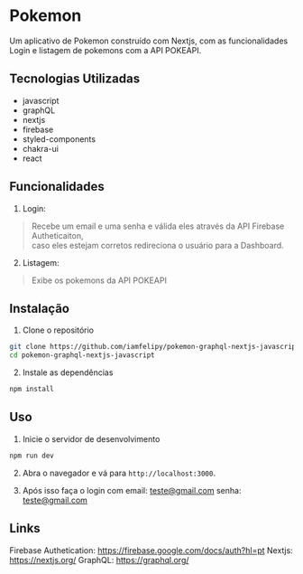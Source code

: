 # Pokemon

Um aplicativo de Pokemon construído com Nextjs, 
com as funcionalidades Login e listagem de pokemons com a API POKEAPI. 

## Tecnologias Utilizadas

- javascript
- graphQL
- nextjs
- firebase
- styled-components
- chakra-ui
- react

## Funcionalidades

1. Login:
> Recebe um email e uma senha e válida eles através da API Firebase Autheticaiton,  
> caso eles estejam corretos redireciona o usuário para a Dashboard.
>

2. Listagem: 
> Exibe os pokemons da API POKEAPI


## Instalação

1. Clone o repositório
```bash
git clone https://github.com/iamfelipy/pokemon-graphql-nextjs-javascript.git
cd pokemon-graphql-nextjs-javascript
```

2. Instale as dependências
```bash
npm install
```

## Uso

1. Inicie o servidor de desenvolvimento
```bash
npm run dev
```

2. Abra o navegador e vá para `http://localhost:3000`.

3. Após isso faça o login com 
email: teste@gmail.com
senha: teste@gmail.com

## Links

Firebase Authetication: https://firebase.google.com/docs/auth?hl=pt
Nextjs: https://nextjs.org/
GraphQL: https://graphql.org/
